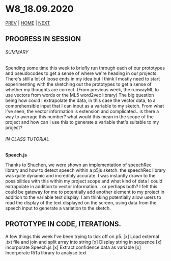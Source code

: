 # W8_18.09.2020

[PREV](https://mikewlam.github.io/S2A/WK07) | [HOME](https://mikewlam.github.io/S2A) | [NEXT](https://mikewlam.github.io/S2A/WK09)

## PROGRESS IN SESSION

###### SUMMARY

Spending some time this week to briefly run through each of our prototypes and pseudocodes to get a sense of where we're heading in our projects. There's still a lot of loose ends in my idea but I think I mostly need to start experimenting with the sketching out the prototypes to get a sense of whether my thoughts are correct. (From previous week, the runwayML to use vectors from words or the ML5 word2vec library) The big question being how could I extrapolate the data, in this case the vector data, to a comprehensible input that I can input as a variable to my sketch. From what I've seen, the vector information is extension and complicated.. is there a way to average this number? what would this mean in the scope of the project and how can I use this to generate a variable that's suitable to my project?

###### IN CLASS TUTORIAL

**Speech.js**

Thanks to Shuchen, we were shown an implementation of speechRec library and how to detect speech within a p5js sketch. the speechRec library was quite dynamic and incredibly accurate. I was instantly drawn to the possibilities with this within my project scope and what kind of data I could extrapolate in addition to vector information... or perhaps both? I felt this could be gateway for me to potentially add another element to my project in addition to the variable text display. I am thinking potentially allow users to read the display of the text displayed on the screen, using data from the speech input to generate a variation to the sketch.

## PROTOTYPE IN CODE, ITERATIONS.

A few things this week I've been trying to tick off on p5.
[x] Load external .txt file and join and split array into string
[x] Display string in sequence
[x] incorporate Speech.js
[x] Extract confidence data as variable
[x] Incorporate RiTa library to analyse text

